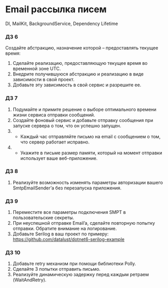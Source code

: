 # Email рассылка писем
DI, MailKit, BackgroundService, Dependency Lifetime
### ДЗ 6
Создайте абстракцию, назначение которой – предоставлять текущее время:
1. Сделайте реализацию, предоставляющую текущее время во временной зоне UTC.
2. Внедрите получившуюся абстракцию и реализацию в виде зависимости в свой проект.
3. Добавьте эту зависимость в свой сервис и разрешите ее.
### ДЗ 7
1. Подумайте и примите решение о выборе оптимального времени жизни сервиса отправки сообщений.
2. Создайте фоновый сервис и добавьте отправку сообщения при запуске сервера о том, что он успешно запущен.
3. * Каждый час отправляйте письмо на email с сообщением о том, что сервер работает исправно.
4. * Укажите в письме размер памяти, который на момент отправки использует ваше веб-приложение.
### ДЗ 8
1. Реализуйте возможность изменять параметры авторизации вашего SmtpEmailSender’а без перезапуска приложения.
### ДЗ 9
1. Переместите все параметры подключения SMPT в пользовательские секреты.
2. При неуспешной отправке Email’a, сделайте повторную попытку отправки. Обратите внимание на логирование.
3. Добавьте Serilog в ваш проект по примеру: https://github.com/datalust/dotnet6-serilog-example
### ДЗ 10
1. Добавьте retry механизм при помощи библиотеки Polly.
2. Сделайте 3 попытки отправить письмо.
3. Реализуйте динамическую задержку перед каждым ретраем (WaitAndRetry).
